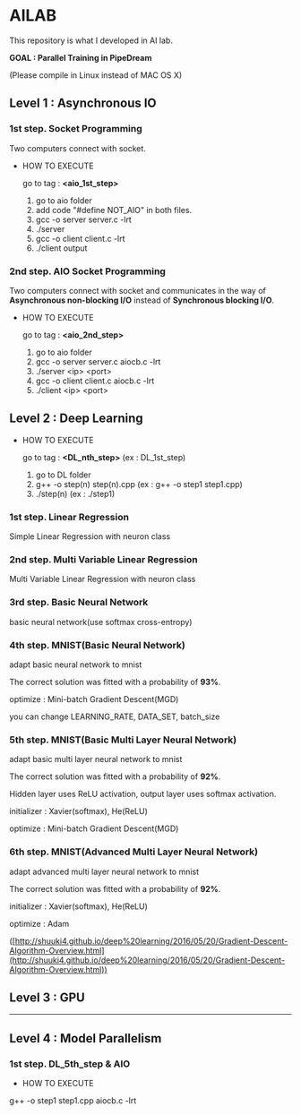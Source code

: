 # AILAB

This repository is what I developed in AI lab.

**GOAL : Parallel Training in PipeDream**

(Please compile in Linux instead of MAC OS X)


## Level 1 : Asynchronous IO

### 1st step. Socket Programming
Two computers connect with socket.

* HOW TO EXECUTE

    go to tag : **<aio_1st_step>**
    1. go to aio folder
    2. add code "#define NOT_AIO" in both files.
    3. gcc -o server server.c -lrt
    4. ./server
    5. gcc -o client client.c -lrt
    6. ./client output

### 2nd step. AIO Socket Programming

Two computers connect with socket and communicates in the way of <strong>Asynchronous non-blocking I/O</strong> instead of <strong>Synchronous blocking I/O</strong>. 

* HOW TO EXECUTE

    go to tag : **<aio_2nd_step>**
    1. go to aio folder
    2. gcc -o server server.c aiocb.c -lrt
    3. ./server \<ip> \<port>
    4. gcc -o client client.c aiocb.c -lrt
    5. ./client <file name> \<ip> \<port>


## Level 2 : Deep Learning

* HOW TO EXECUTE

    go to tag : **<DL_nth_step>** (ex : DL_1st_step)
    1. go to DL folder
    2. g++ -o step(n) step(n).cpp (ex : g++ -o step1 step1.cpp)
    3. ./step(n) (ex : ./step1)

### 1st step. Linear Regression
Simple Linear Regression with neuron class

### 2nd step. Multi Variable Linear Regression

Multi Variable Linear Regression with neuron class

### 3rd step. Basic Neural Network

basic neural network(use softmax cross-entropy)

### 4th step. MNIST(Basic Neural Network)

adapt basic neural network to mnist

The correct solution was fitted with a probability of <strong>93%</strong>.

optimize : Mini-batch Gradient Descent(MGD)

you can change LEARNING_RATE, DATA_SET, batch_size

### 5th step. MNIST(Basic Multi Layer Neural Network)

adapt basic multi layer neural network to mnist

The correct solution was fitted with a probability of <strong>92%</strong>.

Hidden layer uses ReLU activation, output layer uses softmax activation.

initializer : Xavier(softmax), He(ReLU)

optimize : Mini-batch Gradient Descent(MGD)

### 6th step. MNIST(Advanced Multi Layer Neural Network)

adapt advanced multi layer neural network to mnist

The correct solution was fitted with a probability of <strong>92%</strong>.

initializer : Xavier(softmax), He(ReLU)

optimize : Adam

([http://shuuki4.github.io/deep%20learning/2016/05/20/Gradient-Descent-Algorithm-Overview.html](http://shuuki4.github.io/deep%20learning/2016/05/20/Gradient-Descent-Algorithm-Overview.html))

## Level 3 : GPU
---

## Level 4 : Model Parallelism

### 1st step. DL_5th_step & AIO

* HOW TO EXECUTE

g++ -o step1 step1.cpp aiocb.c -lrt
